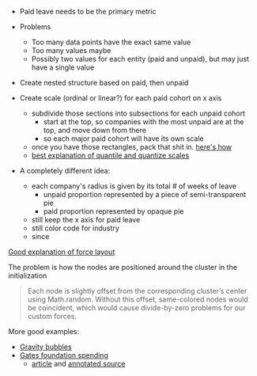* Paid leave needs to be the primary metric
* Problems
  * Too many data points have the exact same value
  * Too many values maybe
  * Possibly two values for each entity (paid and unpaid), but may just have a single value

* Create nested structure based on paid, then unpaid
* Create scale (ordinal or linear?) for each paid cohort on x axis
  * subdivide those sections into subsections for each unpaid cohort
    * start at the top, so companies with the most unpaid are at the top, and move down from there
    * so each major paid cohort will have its own scale
  * once you have those rectangles, pack that shit in.  [here's how](http://bl.ocks.org/seliopou/4127259)
  * [best explanation of quantile and quantize scales](http://www.jeromecukier.net/blog/2011/08/11/d3-scales-and-color/)

* A completely different idea:
  * each company's radius is given by its total # of weeks of leave
    * unpaid proportion represented by a piece of semi-transparent pie
    * paid proportion represented by opaque pie
  * still keep the x axis for paid leave
  * still color code for industry
  * since


[Good explanation of force layout](http://bl.ocks.org/sathomas/11550728)

The problem is how the nodes are positioned around the cluster in the initialization
> Each node is slightly offset from the corresponding cluster’s center using Math.random. Without this offset, same-colored nodes would be coincident, which would cause divide-by-zero problems for our custom forces.

More good examples:
* [Gravity bubbles](http://www.triadsoft.com.ar/examples/gravity-bubbles.html)
* [Gates foundation spending](http://vallandingham.me/bubble_chart/)
  * [article](http://vallandingham.me/bubble_charts_in_js.html) and [annotated source](https://github.com/vlandham/bubble_chart/blob/gh-pages/src/bubble_chart.js)
